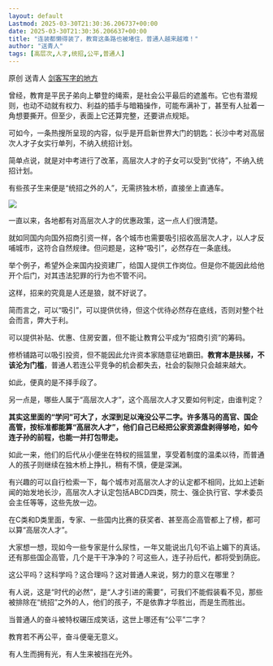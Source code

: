 ```yaml
---
layout: default
Lastmod: 2025-03-30T21:30:36.206737+00:00
date: 2025-03-30T21:30:36.206637+00:00
title: "连装都懒得装了，教育这条路也被堵住，普通人越来越难！"
author: "送青人"
tags: [高层次,人才,统招,公平,普通人]
---
```


原创 送青人 [剑客写字的地方](javascript:void(0);)

曾经，教育是平民子弟向上攀登的绳索，是社会公平最后的遮羞布。它也有潜规则，也动不动就有权力、利益的插手与暗箱操作，可能布满补丁，甚至有人扯着一角想要撕开。但至少，表面上它还算完整，还要讲点规矩。

可如今，一条热搜所呈现的内容，似乎是开启新世界大门的钥匙：长沙中考对高层次人才子女实行单列，不纳入统招计划。

简单点说，就是对中考进行了改革，高层次人才的子女可以受到“优待”，不纳入统招计划。

有些孩子生来便是“统招之外的人”，无需挤独木桥，直接坐上直通车。

![](https://images.weserv.nl/?url=https%3A//mmbiz.qpic.cn/mmbiz_png/9iaFFicnjQCQ9bDeicStABK0PvwHL8d6ibps7LxBBEM1Bpmu9pnAZb3dbx7YNGLNq7jtyT1Eib2C47jxu4tfeXAOEAw/640%3Fwx_fmt%3Dpng%26from%3Dappmsg)

一直以来，各地都有对高层次人才的优惠政策，这一点人们很清楚。

就如同国内向国外招商引资一样，各个城市也需要吸引招收高层次人才，以人才反哺城市，这符合自然规律。但问题是，这种“吸引”，必然存在一条底线。

举个例子，希望外企来国内投资建厂，给国人提供工作岗位。但是你不能因此给他开个后门，对其违法犯罪的行为也不管不问。

这样，招来的究竟是人还是狼，就不好说了。

简而言之，可以“吸引”，可以提供优待，但这个优待必然存在底线，否则对整个社会而言，弊大于利。

可以提供补贴、优惠、住房安置，但不能让教育公平成为“招商引资”的筹码。

修桥铺路可以吸引投资，但不能因此允许资本家随意征地霸田。**教育本是扶梯，不该沦为门槛**，普通人若连公平竞争的机会都失去，社会的裂隙只会越来越大。

如此，便真的是不择手段了。

另一点是，哪些人属于“高层次人才”，这个高层次人才又要如何判定，由谁判定？

**其实这里面的“学问”可大了，水深到足以淹没公平二字。许多落马的高官、国企高管，按标准都能算“高层次人才”，他们自己已经把公家资源盘剥得够呛，如今连子孙的前程，也能一并打包带走。**  

如此一来，他们的后代从小便坐在特权的摇篮里，享受着制度的温柔以待，而普通人的孩子则继续在独木桥上挣扎，稍有不慎，便是深渊。

有兴趣的可以自行检索一下，每个城市对高层次人才的认定都不相同，比如上述新闻的始发地长沙，高层次人才认定包括ABCD四类，院士、强企执行官、学术委员会主任等等，这些先放一边。

在C类和D类里面，专家、一些国内比赛的获奖者、甚至高企高管都上了榜，都可以算“高层次人才”。

大家想一想，现如今一些专家是什么尿性，一年又能说出几句不谄上媚下的真话。还有那些国企高管，几个是干干净净的？可这些人，连子孙后代，都将受到荫庇。

这公平吗？这科学吗？这合理吗？这对普通人来说，努力的意义在哪里？

有人说，这是“时代的必然”，是“人才引进的需要”，可我们不能假装看不见，那些被排除在“统招”之外的人，他们的孩子，不是依靠才华胜出，而是生而胜出。

当普通人的奋斗被特权碾压成笑话，这世上哪还有“公平”二字？

教育若不再公平，奋斗便毫无意义。

有人生而拥有光，有人生来被挡在光外。

